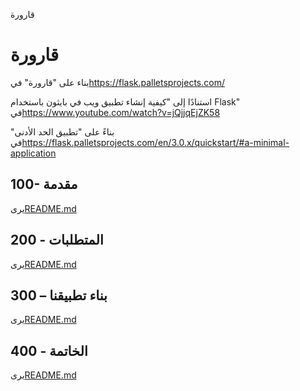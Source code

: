 قارورة

# قارورة

بناء على "قارورة" في<https://flask.palletsprojects.com/>

استنادًا إلى "كيفية إنشاء تطبيق ويب في بايثون باستخدام Flask" في<https://www.youtube.com/watch?v=jQjjqEjZK58>

بناءً على "تطبيق الحد الأدنى" في<https://flask.palletsprojects.com/en/3.0.x/quickstart/#a-minimal-application>

## 100- مقدمة

يرى[README.md](./100/README.md)

## 200 - المتطلبات

يرى[README.md](./200/README.md)

## 300 – بناء تطبيقنا

يرى[README.md](./300/README.md)

## 400 - الخاتمة

يرى[README.md](./400/README.md)

